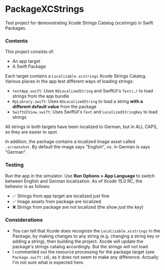 # PackageXCStrings

Test project for demonstrating Xcode Strings Catalog (xcstrings) in Swift Packages.

### Contents

This project consists of:
- An app target
- A Swift Package

Each target contains a `Localizable.xcstrings` Xcode Strings Catalog. Various places in the app test different ways of loading strings:
- `testApp.swift`: Uses `NSLocalizedString` and SwiftUI's `Text(…)` to load strings from the app bundle
- `MyLibrary.swift`: Uses `NSLocalizedString` to load a string **with a different default value** from the package
- `SwiftUIView.swift`: Uses SwiftUI's `Text` and `LocalizedStringKey` to load strings

All strings in both targets have been localized to German, but in ALL CAPS, so they are easier to spot.

In addition, the package contains a localized Image asset called `.screenshot`. By default the image says "English", vs. in German is says "German".

### Testing

Run the app in the simulator. Use **Run Options > App Language** to switch between English and German localization. As of Xcode 15.0 RC, the behavior is as follows:

- ✅ Strings from app target are localized just fine
- ✅ Image assets from package are localized
- ❌ Strings from package are not localized (the show _just the key_)

### Considerations

- You can tell that Xcode does recognize the `Localizable.xcstrings` in the Package, by making changes to any string (e.g. changing a string key or adding a string), then building the project. Xocde will update the package's strings catalog accordingly. But the strings will not load.
- I commented out the resource processing for the package target (see `Package.swift:18`), as it does not seem to make any difference. Actually I'm not sure what is expected here. 
